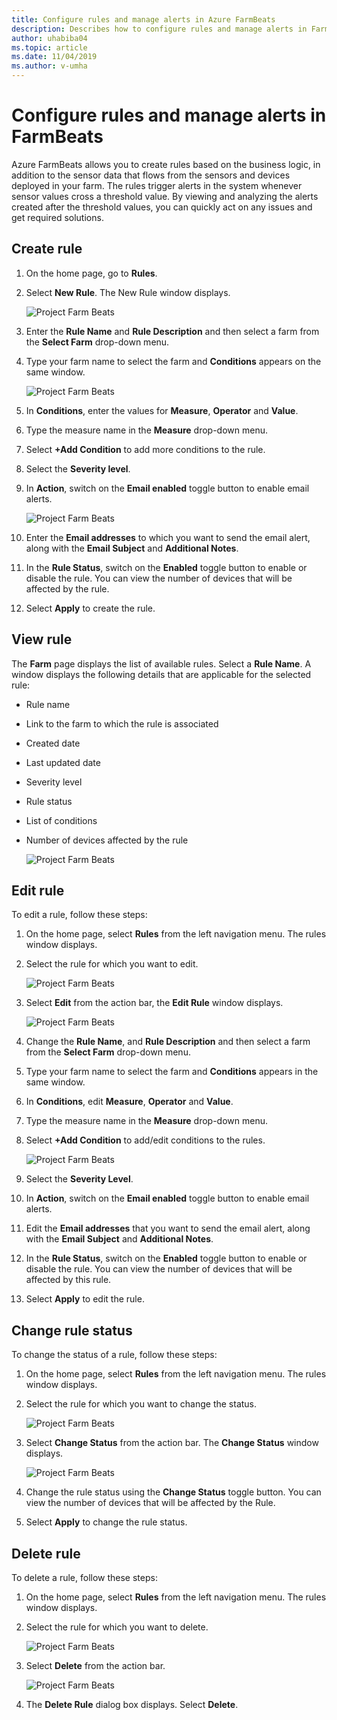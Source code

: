 ```yaml
---
title: Configure rules and manage alerts in Azure FarmBeats
description: Describes how to configure rules and manage alerts in FarmBeats
author: uhabiba04
ms.topic: article
ms.date: 11/04/2019
ms.author: v-umha
---
```


# Configure rules and manage alerts in FarmBeats

Azure FarmBeats allows you to create rules based on the business logic, in addition to the sensor data that flows from the sensors and devices deployed in your farm. The rules trigger alerts in the system whenever sensor values cross a threshold value. By viewing and analyzing the alerts created after the threshold values, you can quickly act on any issues and get required solutions.

## Create rule

1. On the home page, go to **Rules**.
2. Select **New Rule**. The New Rule window displays.

    ![Project Farm Beats](./media/configure-rules-and-alerts/new-rule-1.png)

3. Enter the **Rule Name** and **Rule Description** and then select a farm from the **Select Farm** drop-down menu.
4. Type your farm name to select the farm and **Conditions** appears on the same window.  

    ![Project Farm Beats](./media/configure-rules-and-alerts/new-rule-condition-1.png)

5. In **Conditions**, enter the values for **Measure**, **Operator** and **Value**.
6. Type the measure name in the **Measure** drop-down menu.
7. Select **+Add Condition** to add more conditions to the rule.
8. Select the **Severity level**.
9. In **Action**, switch on the **Email enabled** toggle button to enable email alerts.

    ![Project Farm Beats](./media/configure-rules-and-alerts/new-rule-email-1.png)

10. Enter the **Email addresses** to which you want to send the email alert, along with the **Email Subject** and **Additional Notes**.  
11. In the **Rule Status**, switch on the **Enabled** toggle button to enable or disable the rule.
    You can view the number of devices that will be affected by the rule.
12. Select **Apply** to create the rule.

## View rule

The **Farm** page displays the list of available rules. Select a **Rule Name**. A window displays the following details that are applicable for the selected rule:
 - Rule name
 - Link to the farm to which the rule is associated
 - Created date
 - Last updated date
 - Severity level
 - Rule status
 - List of conditions  
 - Number of devices affected by the rule

    ![Project Farm Beats](./media/configure-rules-and-alerts/view-rule-1.png)

## Edit rule

To edit a rule, follow these steps:

1. On the home page, select **Rules** from the left navigation menu.
   The rules window displays.
2. Select the rule for which you want to edit.

    ![Project Farm Beats](./media/configure-rules-and-alerts/edit-rule-action-bar-1.png)

3. Select **Edit** from the action bar, the **Edit Rule** window displays.

    ![Project Farm Beats](./media/configure-rules-and-alerts/edit-rule-one-1.png)

4. Change the **Rule Name**, and **Rule Description** and then select a farm from the **Select Farm** drop-down menu.
5. Type your farm name to select the farm and **Conditions** appears in the same window.  
6. In **Conditions**, edit **Measure**, **Operator** and **Value**.
7. Type the measure name in the **Measure** drop-down menu.
8. Select **+Add Condition** to add/edit conditions to the rules.

    ![Project Farm Beats](./media/configure-rules-and-alerts/edit-rule-two-1.png)

9.  Select the **Severity Level**.  
10. In **Action**, switch on the **Email enabled** toggle button to enable email alerts.
11. Edit the **Email addresses** that you want to send the email alert, along with the **Email Subject** and **Additional Notes**.  
12. In the **Rule Status**, switch on the **Enabled** toggle button to enable or disable the rule.
You can view the number of devices that will be affected by this rule.
13. Select **Apply** to edit the rule.

## Change rule status

To change the status of a rule, follow these steps:

1. On the home page, select **Rules** from the left navigation menu. The rules window displays.
2. Select the rule for which you want to change the status.

    ![Project Farm Beats](./media/configure-rules-and-alerts/change-status-rule-action-bar-1.png)

3. Select **Change Status** from the action bar. The **Change Status** window displays.

    ![Project Farm Beats](./media/configure-rules-and-alerts/rule-change-status-1.png)

3. Change the rule status using the **Change Status** toggle button.
   You can view the number of devices that will be affected by the Rule.
4. Select **Apply** to change the rule status.

## Delete rule

To delete a rule, follow these steps:

1. On the home page, select **Rules** from the left navigation menu. The rules window displays.
2. Select the rule for which you want to delete.

    ![Project Farm Beats](./media/configure-rules-and-alerts/delete-rule-action-bar-1.png)

3. Select **Delete** from the action bar.

    ![Project Farm Beats](./media/configure-rules-and-alerts/delete-rule-1.png)

4. The **Delete Rule** dialog box displays. Select **Delete**.
